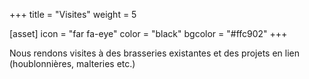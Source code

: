 +++
title = "Visites"
weight = 5

[asset]
  icon = "far fa-eye"
  color = "black"
  bgcolor = "#ffc902"
+++

Nous rendons visites à des brasseries existantes et des projets en lien (houblonnières, malteries etc.)
